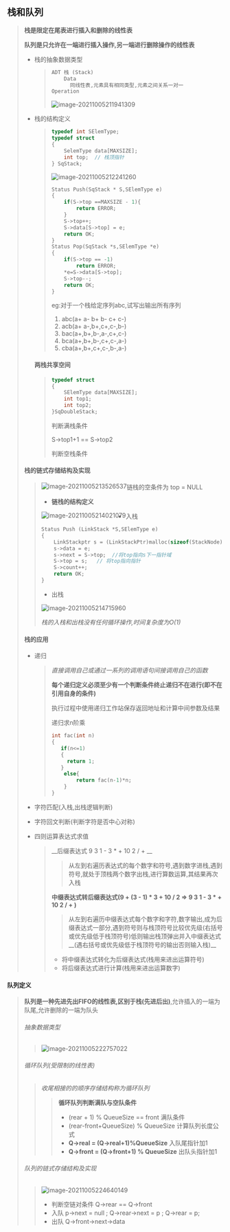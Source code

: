 ## 栈和队列

> __栈是限定在尾表进行插入和删除的线性表__
>
> __队列是只允许在一端进行插入操作,另一端进行删除操作的线性表__
>
> - 栈的抽象数据类型
>
>   > ~~~c
>   > ADT 栈 (Stack)
>   >     Data 
>   >       同线性表,元素具有相同类型,元素之间关系一对一
>   > Operation
>   > ~~~
>   >
>   > ![image-20211005211941309](image-20211005211941309.png)
>
> - 栈的结构定义
>
>   > ~~~c
>   > typedef int SElemType;
>   > typedef struct
>   > {
>   >     SelemType data[MAXSIZE];
>   >     int top;  // 栈顶指针
>   > } SqStack;
>   > ~~~
>   >
>   > ![image-20211005212241260](image-20211005212241260.png)
>   >
>   > ~~~c
>   > Status Push(SqStack * S,SElemType e)
>   > {
>   >     if(S->top ==MAXSIZE - 1){
>   >         return ERROR;
>   >     }
>   >     S->top++;
>   >     S->data[S->top] = e;
>   >     return OK;
>   > }
>   > Status Pop(SqStack *s,SElemType *e)
>   > {
>   >     if(S->top == -1)
>   >         return ERROR;
>   >     *e=S->data[S->top];
>   >     S->top--;
>   >     return OK;
>   > }
>   > ~~~
>   >
>   > eg:对于一个栈给定序列abc,试写出输出所有序列
>   >
>   > 1. abc(a+ a- b+ b- c+ c-)
>   > 2. acb(a+ a-,b+,c+,c-,b-)
>   > 3. bac(a+,b+,b-,a-,c+,c-)
>   > 4. bca(a+,b+,b-,c+,c-,a-)
>   > 5. cba(a+,b+,c+,c-,b-,a-)
>
>   #### 两栈共享空间
>
>   > ~~~c
>   > typedef struct
>   > {
>   >     SElemType data[MAXSIZE];
>   >     int top1;
>   >     int top2;
>   > }SqDoubleStack;
>   > ~~~
>   >
>   > 判断满栈条件
>   >
>   > S->top1+1 == S->top2
>   >
>   > 判断空栈条件
>
> #### 栈的链式存储结构及实现
>
> > <img src="image-20211005213526537.png" alt="image-20211005213526537" style="zoom:100%;float:left" />
> >
> > 链栈的空条件为 top = NULL    
> >
> > - __链栈的结构定义__
> >
> > <img src="image-20211005214021079.png" alt="image-20211005214021079" style="zoom:100%; float:left" />
> >
> > - 入栈
> >
> > ~~~c
> > Status Push (LinkStack *S,SElemType e)
> > {
> >     LinkStackptr s = (LinkStackPtr)malloc(sizeof(StackNode));
> >     s->data = e;
> >     s->next = S->top;  //将top指向s下一指针域
> >     S->top = s;   // 将top指向指针
> >     S->count++;
> >     return OK;
> > }
> > ~~~
> >
> > - 出栈
> >
> > ![image-20211005214715960](image-20211005214715960.png)
> >
> > _栈的入栈和出栈没有任何循环操作,时间复杂度为O(1)_
>
> #### 栈的应用
>
> - 递归
>
>   > _直接调用自己或通过一系列的调用语句间接调用自己的函数_
>   >
>   > __每个递归定义必须至少有一个判断条件终止递归不在进行(即不在引用自身的条件)__
>   >
>   > 执行过程中使用递归工作站保存返回地址和计算中间参数及结果
>   >
>   > 递归求n阶乘
>   >
>   > ~~~c
>   > int fac(int n)
>   > {
>   >    if(n<=1)
>   >    {
>   >      return 1;  
>   >    } 
>   >     else{
>   >         return fac(n-1)*n;
>   >     }
>   > }
>   > ~~~
>   
> - 字符匹配(入栈,出栈逻辑判断)
>
> - 字符回文判断(判断字符是否中心对称)
>
> - 四则运算表达式求值
>
>   > __后缀表达式 9 3 1 - 3 * + 10 2 / + __
>   >
>   > > 从左到右遍历表达式的每个数字和符号,遇到数字进栈,遇到符号,就处于顶栈两个数字出栈,进行算数运算,其结果再次入栈
>   >
>   > __中缀表达式转后缀表达式(9 + (3 - 1) * 3 + 10 / 2    => 9 3 1 - 3 * + 10 2 / + )__
>   >
>   > > 从左到右遍历中缀表达式每个数字和字符,数字输出,成为后缀表达式一部分,遇到符号则与栈顶符号比较优先级(右括号或优先级低于栈顶符号)低则输出栈顶弹出并入中缀表达式__(遇右括号或优先级低于栈顶符号的输出否则输入栈)__
>   >
>   > - 将中缀表达式转化为后缀表达式(栈用来进出运算符号)
>   > - 将后缀表达式进行计算(栈用来进出运算数字)
>

#### 队列定义

> __队列是一种先进先出FIFO的线性表,区别于栈(先进后出)__,允许插入的一端为队尾,允许删除的一端为队头
>
> ###### 抽象数据类型
>
> > ![image-20211005222757022](image-20211005222757022.png)
>
> ###### 循环队列(受限制的线性表)
>
> > _收尾相接的的顺序存储结构称为循环队列_
> >
> > > __循环队列判断满队与空队条件__
> > >
> > > - (rear + 1) % QueueSize == front  满队条件
> > > - (rear-front+QueueSize) % QueueSize 计算队列长度公式
> > > - __Q->real = (Q->real+1)%QueueSize__ 入队尾指针加1
> > > - __Q->front = (Q->front+1) % QueueSize__ 出队头指针加1
>
> ###### 队列的链式存储结构及实现
>
> 
>
> > ![image-20211005224640149](image-20211005224640149.png)
> >
> > - 判断空链对条件  Q->rear == Q->front
> > - 入队 p->next = null ; Q->rear->next = p ;  Q->rear = p;
> > - 出队 Q->front->next->data
